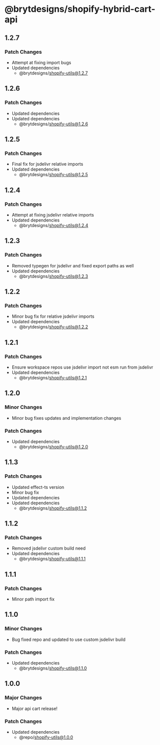 # @brytdesigns/shopify-hybrid-cart-api

## 1.2.7

### Patch Changes

- Attempt at fixing import bugs
- Updated dependencies
  - @brytdesigns/shopify-utils@1.2.7

## 1.2.6

### Patch Changes

- Updated dependencies
- Updated dependencies
  - @brytdesigns/shopify-utils@1.2.6

## 1.2.5

### Patch Changes

- Final fix for jsdelivr relative imports
- Updated dependencies
  - @brytdesigns/shopify-utils@1.2.5

## 1.2.4

### Patch Changes

- Attempt at fixing jsdelivr relative imports
- Updated dependencies
  - @brytdesigns/shopify-utils@1.2.4

## 1.2.3

### Patch Changes

- Removed typegen for jsdelivr and fixed export paths as well
- Updated dependencies
  - @brytdesigns/shopify-utils@1.2.3

## 1.2.2

### Patch Changes

- Minor bug fix for relative jsdelivr imports
- Updated dependencies
  - @brytdesigns/shopify-utils@1.2.2

## 1.2.1

### Patch Changes

- Ensure workspace repos use jsdelivr import not esm run from jsdelivr
- Updated dependencies
  - @brytdesigns/shopify-utils@1.2.1

## 1.2.0

### Minor Changes

- Minor bug fixes updates and implementation changes

### Patch Changes

- Updated dependencies
  - @brytdesigns/shopify-utils@1.2.0

## 1.1.3

### Patch Changes

- Updated effect-ts version
- Minor bug fix
- Updated dependencies
- Updated dependencies
  - @brytdesigns/shopify-utils@1.1.2

## 1.1.2

### Patch Changes

- Removed jsdelivr custom build need
- Updated dependencies
  - @brytdesigns/shopify-utils@1.1.1

## 1.1.1

### Patch Changes

- Minor path import fix

## 1.1.0

### Minor Changes

- Bug fixed repo and updated to use custom jsdelivr build

### Patch Changes

- Updated dependencies
  - @brytdesigns/shopify-utils@1.1.0

## 1.0.0

### Major Changes

- Major api cart release!

### Patch Changes

- Updated dependencies
  - @repo/shopify-utils@1.0.0
